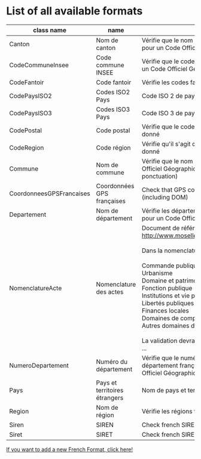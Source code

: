 # List of all available formats

| class name                   | name                   | decription                    |
| ---------------------------- | ---------------------- | ----------------------------- |
| Canton | Nom de canton | Vérifie que le nom de canton est un canton ou pseudo-canton français valide pour un Code Officiel Géographique donné |
| CodeCommuneInsee | Code commune INSEE | Vérifie que le code commune correspond bien à un code commune INSEE pour un Code Officiel Géographique donné |
| CodeFantoir | Code fantoir | Vérifie les codes fantoirs valides |
| CodePaysISO2 | Codes ISO2 Pays | Code ISO 2 de pays pour un Code Officiel Géographique donné |
| CodePaysISO3 | Codes ISO3 Pays | Code ISO 3 de pays pour un Code Officiel Géographique donné |
| CodePostal | Code postal | Vérifie que le code postal est bien un code postal français pour un semestre donné |
| CodeRegion | Code région | Vérifie qu'il s'agit d'un code région selon le Code Officiel Géographique (cog) donné |
| Commune | Nom de commune | Vérifie que le nom correspond à un nom de commune française pour un Code Officiel Géographique donné(ne vérifie pas l'accentuation, la casse, la ponctuation) |
| CoordonneesGPSFrancaises | Coordonnées GPS françaises | Check that GPS coordinates are in a bounding box approximating France (including DOM) |
| Departement | Nom de département | Vérifie les départements français, collectivités et territoires d'outre-mer valides pour un Code Officiel Géographique donné |
| NomenclatureActe | Nomenclature des actes | Document de référence dans les spécifications SCDL :<br>        http://www.moselle.gouv.fr/content/download/1107/7994/file/nomenclature.pdf<br><br>        Dans la nomenclature Actes, les valeurs avant le '/' sont :<br><br>        Commande publique<br>        Urbanisme<br>        Domaine et patrimoine<br>        Fonction publique<br>        Institutions et vie politique<br>        Libertés publiques et pouvoirs de police<br>        Finances locales<br>        Domaines de compétences par thèmes<br>        Autres domaines de compétences<br><br>        La validation devra accepter minuscules et majuscules, accents et sans accents ... |
| NumeroDepartement | Numéro du département | Vérifie que le numéro de département correspond bien à un numéro de département français, collectivités et territoires d'outre-mer pour un Code Officiel Géographique donné |
| Pays | Pays et territoires étrangers | Nom de pays et territoires étrangers pour un Code Officiel Géographique donné |
| Region | Nom de région | Vérifie les régions françaises valides pour un Code Officiel Géographique donné |
| Siren | SIREN | Check french SIREN number validity, but does not check if SIREN number exists. |
| Siret | SIRET | Check french SIRET number validity, but does not check if SIRET number exists. |

[If you want to add a new French Format, click here!](../CONTRIBUTING.md#implementing-a-new-french-format)